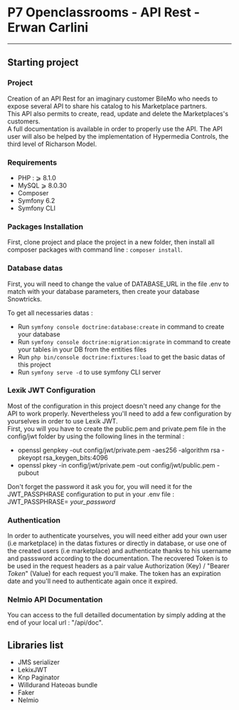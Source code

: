 # P7 Openclassrooms - API Rest - Erwan Carlini

<!-- [![SymfonyInsight](https://insight.symfony.com/projects/00c7f3e9-6c00-46bf-be2e-77835a3f9bd7/big.svg)](https://insight.symfony.com/projects/00c7f3e9-6c00-46bf-be2e-77835a3f9bd7) -->
---------------

## Starting project

### Project

Creation of an API Rest for an imaginary customer BileMo who needs to expose several API to share his catalog to his Marketplace partners.  
This API also permits to create, read, update and delete the Marketplaces's customers.  
A full documentation is available in order to properly use the API. The API user will also be helped by the implementation of Hypermedia Controls, the third level of Richarson Model.  

### Requirements

- PHP : ⩾ 8.1.0 
- MySQL ⩾ 8.0.30
- Composer
- Symfony 6.2
- Symfony CLI

### Packages Installation

First, clone project and place the project in a new folder, then install all composer packages with command line : ``composer install``.  

### Database datas

First, you will need to change the value of DATABASE_URL in the file .env to match with your database parameters, then create your database Snowtricks.  

To get all necessaries datas :  
* Run ``symfony console doctrine:database:create`` in command to create your database  
* Run ``symfony console doctrine:migration:migrate`` in command to create your tables in your DB from the entities files  
* Run ``php bin/console doctrine:fixtures:load`` to get the basic datas of this project  
* Run ``symfony serve -d`` to use symfony CLI server  

### Lexik JWT Configuration

Most of the configuration in this project doesn't need any change for the API to work properly. Nevertheless you'll need to add a few configuration by yourselves in order to use Lexik JWT.  
First, you will you have to create the public.pem and private.pem file in the config/jwt folder by using the following lines in the terminal :  
* openssl genpkey -out config/jwt/private.pem -aes256 -algorithm rsa -pkeyopt rsa_keygen_bits:4096  
* openssl pkey -in config/jwt/private.pem -out config/jwt/public.pem -pubout  
  
Don't forget the password it ask you for, you will need it for the JWT_PASSPHRASE configuration to put in your .env file :  
JWT_PASSPHRASE= *your_password*  

### Authentication  
  
In order to authenticate yourselves, you will need either add your own user (i.e marketplace) in the datas fixtures or directly in database, or use one of the created users (i.e marketplace) and authenticate thanks to his username and passsword according to the documentation. The recovered Token is to be used in the request headers as a pair value Authorization (Key) / "Bearer *Token*" (Value) for each request you'll make. The token has an expiration date and you'll need to authenticate again once it expired.  

### Nelmio API Documentation  

You can access to the full detailled documentation by simply adding at the end of your local url : "/api/doc".  

## Libraries list

* JMS serializer
* LekixJWT
* Knp Paginator
* Willdurand Hateoas bundle
* Faker
* Nelmio 
